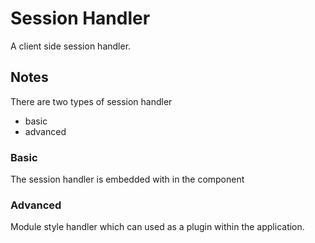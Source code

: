 # Session Handler
A client side session handler.

## Notes
There are two types of session handler
* basic 
* advanced

### Basic
The session handler is embedded with in the component

### Advanced
Module style handler which can used as a plugin within the application.
